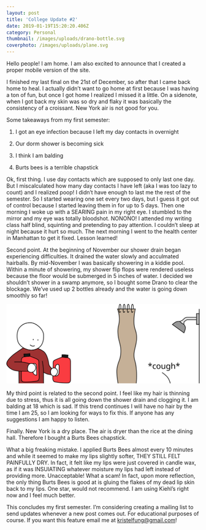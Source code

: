 ```yaml
---
layout: post
title: 'College Update #2'
date: 2019-01-19T15:20:20.406Z
category: Personal
thumbnail: /images/uploads/drano-bottle.svg
coverphoto: /images/uploads/plane.svg
---
```

Hello people! I am home. I am also excited to announce that I created a proper mobile version of the site.

I finished my last final on the 21st of December, so after that I came back home to heal. I actually didn’t want to go home at first because I was having a ton of fun, but once I got home I realized I missed it a little. On a sidenote, when I got back my skin was so dry and flaky it was basically the consistency of a croissant. New York air is not good for you.

Some takeaways from my first semester:

1. I got an eye infection because I left my day contacts in overnight

2. Our dorm shower is becoming sick

3. I think I am balding

4. Burts bees is a terrible chapstick

Ok, first thing. I use day contacts which are supposed to only last one day. But I miscalculated how many day contacts I have left (aka I was too lazy to count) and I realized poop! I didn’t have enough to last me the rest of the semester. So I started wearing one set every two days, but I guess it got out of control because I started leaving them in for up to 5 days. Then one morning I woke up with a SEARING pain in my right eye. I stumbled to the mirror and my eye was totally bloodshot. NONONO! I attended my writing class half blind, squinting and pretending to pay attention. I couldn’t sleep at night because it hurt so much. The next morning I went to the health center in Manhattan to get it fixed. Lesson learned!

Second point. At the beginning of November our shower drain began experiencing difficulties. It drained the water slowly and acculmated hairballs. By mid-November I was basically showering in a kiddie pool. Within a minute of showering, my shower flip flops were rendered useless because the floor would be submerged in 5 inches of water. I decided we shouldn’t shower in a swamp anymore, so I bought some Drano to clear the blockage. We’ve used up 2 bottles already and the water is going down smoothly so far! 

![Drano and shower](/images/uploads/drano.svg)

My third point is related to the second point. I feel like my hair is thinning due to stress, thus it is all going down the shower drain and clogging it. I am balding at 18 which is sad. If this trend continues I will have no hair by the time I am 25, so I am looking for ways to fix this. If anyone has any suggestions I am happy to listen.

Finally. New York is a dry place. The air is dryer than the rice at the dining hall. Therefore I bought a Burts Bees chapstick.

What a big freaking mistake. I applied Burts Bees almost every 10 minutes and while it seemed to make my lips slightly softer, THEY STILL FELT PAINFULLY DRY. In fact, it felt like my lips were just covered in candle wax, as if it was INSUlATING whatever moisture my lips had left instead of providing more. Unacceptable! What a scam! In fact, upon more reflection, the only thing Burts Bees is good at is gluing the flakes of my dead lip skin back to my lips. One star, would not recommend. I am using Kiehl’s right now and I feel much better.

This concludes my first semester. I’m considering creating a mailing list to send updates whenever a new post comes out. For educational purposes of course. If you want this feature email me at kristelfung@gmail.com!
